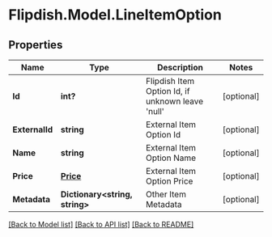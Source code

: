 # Flipdish.Model.LineItemOption
## Properties

Name | Type | Description | Notes
------------ | ------------- | ------------- | -------------
**Id** | **int?** | Flipdish Item Option Id, if unknown leave &#39;null&#39; | [optional] 
**ExternalId** | **string** | External Item Option Id | [optional] 
**Name** | **string** | External Item Option Name | [optional] 
**Price** | [**Price**](Price.md) | External Item Option Price | [optional] 
**Metadata** | **Dictionary&lt;string, string&gt;** | Other Item Metadata | [optional] 

[[Back to Model list]](../README.md#documentation-for-models) [[Back to API list]](../README.md#documentation-for-api-endpoints) [[Back to README]](../README.md)

